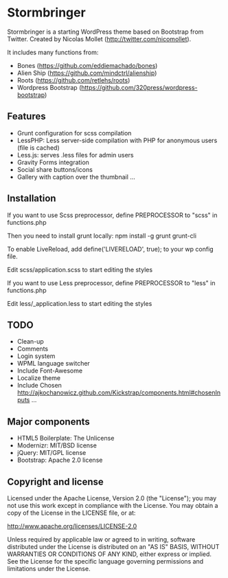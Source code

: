 Stormbringer
=================

Stormbringer is a starting WordPress theme based on Bootstrap from Twitter. Created by Nicolas Mollet (http://twitter.com/nicomollet).

It includes many functions from:

* Bones (https://github.com/eddiemachado/bones)
* Alien Ship (https://github.com/mindctrl/alienship)
* Roots (https://github.com/retlehs/roots)
* Wordpress Bootstrap (https://github.com/320press/wordpress-bootstrap)

Features
-----------

* Grunt configuration for scss compilation
* LessPHP: Less server-side compilation with PHP for anonymous users (file is cached)
* Less.js: serves .less files for admin users
* Gravity Forms integration
* Social share buttons/icons
* Gallery with caption over the thumbnail
...

Installation
-----------

If you want to use Scss preprocessor, define PREPROCESSOR to "scss" in functions.php

Then you need to install grunt locally:
npm install -g grunt grunt-cli

To enable LiveReload, add define('LIVERELOAD', true); to your wp config file.

Edit scss/application.scss to start editing the styles

If you want to use Less preprocessor, define PREPROCESSOR to "less" in functions.php

Edit less/_application.less to start editing the styles

TODO
-----------

* Clean-up
* Comments
* Login system
* WPML language switcher
* Include Font-Awesome
* Localize theme
* Include Chosen http://ajkochanowicz.github.com/Kickstrap/components.html#chosenInputs
...

Major components 
-----------

* HTML5 Boilerplate: The Unlicense
* Modernizr: MIT/BSD license
* jQuery: MIT/GPL license
* Bootstrap: Apache 2.0 license

Copyright and license
-----------

Licensed under the Apache License, Version 2.0 (the "License");
you may not use this work except in compliance with the License.
You may obtain a copy of the License in the LICENSE file, or at:

   http://www.apache.org/licenses/LICENSE-2.0

Unless required by applicable law or agreed to in writing, software
distributed under the License is distributed on an "AS IS" BASIS,
WITHOUT WARRANTIES OR CONDITIONS OF ANY KIND, either express or implied.
See the License for the specific language governing permissions and
limitations under the License.